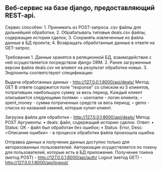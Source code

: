 ## Веб-сервис на базе django, предоставляющий REST-api.

Сервис способен:
    1. Принимать из POST-запроса .csv файлы для дальнейшей обработки;
    2. Обрабатывать типовые deals.csv файлы, содержащие истории сделок;
    3. Сохранять извлеченные из файла данные в БД проекта;
    4. Возвращать обработанные данные в ответе на GET-запрос.

Требования
    1. Данные хранятся в реляционной БД, взаимодействие с ней осуществляется посредством django ORM.
    2. Ранее загруженные версии файла deals.csv не влияют на результат обработки новых.
    3. Эндпоинты соответствуют спецификации:

Выдача обработанных данных - http://127.0.0.1:8000/api/deals/
    Метод: GET
        В ответе содержится поле “response” со списком из 5 клиентов, потративших наибольшую сумму за весь период.
        Каждый клиент описывается следующими полями:
        ◦ username - логин клиента;
        ◦ spent_money - сумма потраченных средств за весь период;
        ◦ gems - список из названий камней, которые купил клиент.

Загрузка файла для обработки - http://127.0.0.1:8000/api/deals/
    Метод: POST
    Аргументы:
        • deals: файл, содержащий историю сделок.
    Ответ:
        • Status: OK - файл был обработан без ошибок;
        • Status: Error, Desc: <Описание ошибки> - в процессе обработки файла произошла ошибка.

Отправка данных и получение данных доступно только для авторизованных пользователей.
Авторизация осуществляется по токену для пользователей, которые есть в БД приложения.
Получение токена (метод POST) - http://127.0.0.1:8000/api/auth/
Logout (метод GET) - http://127.0.0.1:8000/api/logout/
